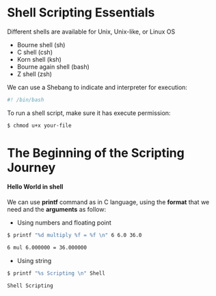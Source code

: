 # Shell Scripting Essentials

Different shells are available for Unix, Unix-like, or Linux OS
- Bourne shell (sh)
- C shell (csh)
- Korn shell (ksh)
- Bourne again shell (bash)
- Z shell (zsh)

We can use a Shebang to indicate and interpreter for execution:

```bash
#! /bin/bash
```

To run a shell script, make sure it has execute permission:

```bash
$ chmod u+x your-file
```

# The Beginning of the Scripting Journey

#### Hello World in shell

We can use **printf** command as in C language, using the **format** that we need and the **arguments** as follow:

- Using numbers and floating point
```bash
$ printf "%d multiply %f = %f \n" 6 6.0 36.0

6 mul 6.000000 = 36.000000
```

- Using string
```bash
$ printf "%s Scripting \n" Shell

Shell Scripting
```


